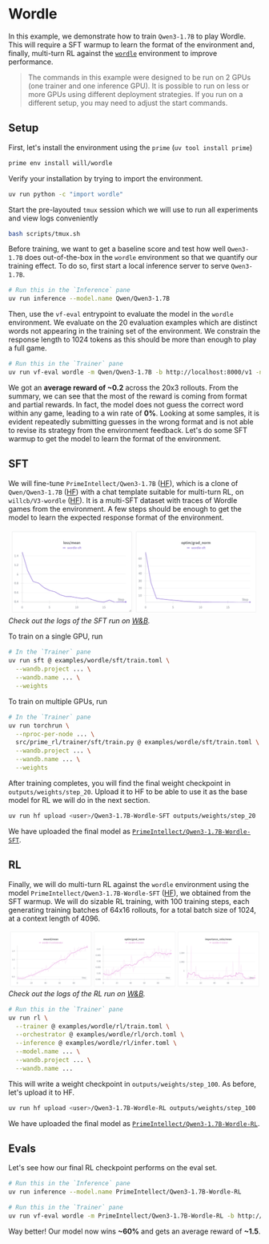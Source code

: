 # Wordle

In this example, we demonstrate how to train `Qwen3-1.7B` to play Wordle. This will require a SFT warmup to learn the format of the environment and, finally, multi-turn RL against the [`wordle`](https://app.primeintellect.ai/dashboard/environments/will/wordle) environment to improve performance.

> The commands in this example were designed to be run on 2 GPUs (one trainer and one inference GPU). It is possible to run on less or more GPUs using different deployment strategies. If you run on a different setup, you may need to adjust the start commands.

## Setup

First, let's install the environment using the `prime` (`uv tool install prime`)

```bash
prime env install will/wordle
```

Verify your installation by trying to import the environment.

```bash
uv run python -c "import wordle"
```

Start the pre-layouted `tmux` session which we will use to run all experiments and view logs conveniently

```bash
bash scripts/tmux.sh
```

Before training, we want to get a baseline score and test how well `Qwen3-1.7B` does out-of-the-box in the `wordle` environment so that we quantify our training effect. To do so, first start a local inference server to serve `Qwen3-1.7B`.

```bash
# Run this in the `Inference` pane
uv run inference --model.name Qwen/Qwen3-1.7B
```

Then, use the `vf-eval` entrypoint to evaluate the model in the `wordle` environment. We evaluate on the 20 evaluation examples which are distinct words not appearing in the training set of the environment. We constrain the response length to 1024 tokens as this should be more than enough to play a full game.

```bash
# Run this in the `Trainer` pane
uv run vf-eval wordle -m Qwen/Qwen3-1.7B -b http://localhost:8000/v1 -n 20 --max-tokens 1024
```

We got an **average reward of ~0.2** across the 20x3 rollouts. From the summary, we can see that the most of the reward is coming from format and partial rewards. In fact, the model does not guess the correct word within any game, leading to a win rate of **0%**. Looking at some samples, it is evident repeatedly submitting guesses in the wrong format and is not able to revise its strategy from the environment feedback. Let's do some SFT warmup to get the model to learn the format of the environment.

## SFT

We will fine-tune `PrimeIntellect/Qwen3-1.7B` ([HF](https://huggingface.co/PrimeIntellect/Qwen3-1.7B)), which is a clone of `Qwen/Qwen3-1.7B` ([HF](https://huggingface.co/Qwen/Qwen3-1.7B)) with a chat template suitable for multi-turn RL, on `willcb/V3-wordle` ([HF](https://huggingface.co/datasets/willcb/V3-wordle)). It is a multi-SFT dataset with traces of Wordle games from the environment. A few steps should be enough to get the model to learn the expected response format of the environment.

![SFT](sft/wandb.png)
*Check out the logs of the SFT run on [W&B](https://wandb.ai/primeintellect/examples?nw=h8yesgpmst).*

To train on a single GPU, run

```bash
# In the `Trainer` pane
uv run sft @ examples/wordle/sft/train.toml \
  --wandb.project ... \
  --wandb.name ... \
  --weights
```

To train on multiple GPUs, run

```bash
# In the `Trainer` pane
uv run torchrun \
  --nproc-per-node ... \
  src/prime_rl/trainer/sft/train.py @ examples/wordle/sft/train.toml \
  --wandb.project ... \
  --wandb.name ... \
  --weights
```

After training completes, you will find the final weight checkpoint in `outputs/weights/step_20`. Upload it to HF to be able to use it as the base model for RL we will do in the next section.

```bash
uv run hf upload <user>/Qwen3-1.7B-Wordle-SFT outputs/weights/step_20
```

We have uploaded the final model as [`PrimeIntellect/Qwen3-1.7B-Wordle-SFT`](https://huggingface.co/PrimeIntellect/Qwen3-1.7B-Wordle-SFT).

## RL

Finally, we will do multi-turn RL against the `wordle` environment using the model `PrimeIntellect/Qwen3-1.7B-Wordle-SFT` ([HF](https://huggingface.co/PrimeIntellect/Qwen3-1.7B-Wordle-SFT)), we obtained from the SFT warmup. We will do sizable RL training, with 100 training steps, each generating training batches of 64x16 rollouts, for a total batch size of 1024, at a context length of 4096.

![RL](rl/wandb.png)
*Check out the logs of the RL run on [W&B](https://wandb.ai/primeintellect/examples?nw=2isof8knxo5).*


```bash
# Run this in the `Trainer` pane
uv run rl \
  --trainer @ examples/wordle/rl/train.toml \
  --orchestrator @ examples/wordle/rl/orch.toml \
  --inference @ examples/wordle/rl/infer.toml \
  --model.name ... \
  --wandb.project ... \
  --wandb.name ...
```

This will write a weight checkpoint in `outputs/weights/step_100`. As before, let's upload it to HF.

```bash
uv run hf upload <user>/Qwen3-1.7B-Wordle-RL outputs/weights/step_100
```

We have uploaded the final model as [`PrimeIntellect/Qwen3-1.7B-Wordle-RL`](https://huggingface.co/PrimeIntellect/Qwen3-1.7B-Wordle-RL).

## Evals

Let's see how our final RL checkpoint performs on the eval set.

```bash
# Run this in the `Inference` pane
uv run inference --model.name PrimeIntellect/Qwen3-1.7B-Wordle-RL
```

```bash
# Run this in the `Trainer` pane
uv run vf-eval wordle -m PrimeIntellect/Qwen3-1.7B-Wordle-RL -b http://localhost:8000/v1 -n 20 --max-tokens 1024
```

Way better! Our model now wins **~60%** and gets an average reward of **~1.5**.
